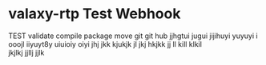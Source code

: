 # valaxy-rtp Test Webhook
TEST
validate 
compile
package
move
git
git hub
jjhgtui jugui 
jijihuyi yuyuyi i ooojl
iiyuyt8y uiuioiy oiyi 
jhj jkk kjukjk jl  jkj 
hkjkk jj ll kill  klkil  
jkjlkj jjllj jjlk  
